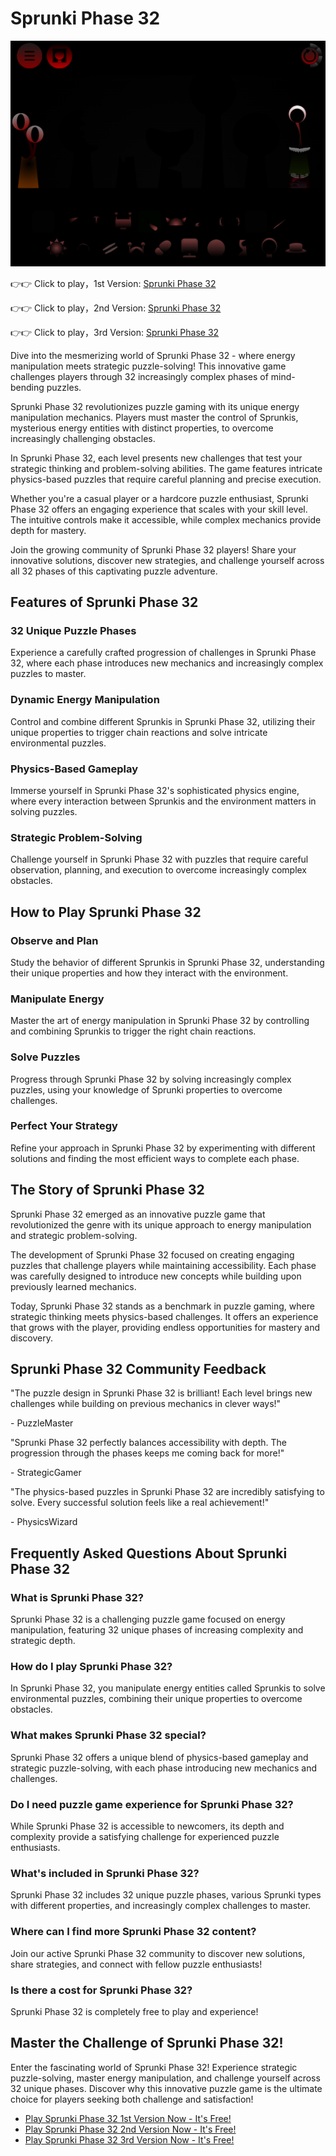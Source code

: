 # Sprunki Phase 32

![Sprunki Phase 32](https://raw.githubusercontent.com/sprunkiscrunkly/sprunki-phase-32/refs/heads/main/sprunki-phase-32.png "Sprunki Phase 32")

👉👉 Click to play，1st Version: [Sprunki Phase 32](https://sprunksters.com/sprunki-phase-32/ "Sprunki Phase 32")

👉👉 Click to play，2nd Version: [Sprunki Phase 32](https://sprunkiscrunkly.com/sprunki-phase-32/ "Sprunki Phase 32")

👉👉 Click to play，3rd Version: [Sprunki Phase 32](https://sprunkipyramixed.com/sprunki-phase-32/ "Sprunki Phase 32")

Dive into the mesmerizing world of Sprunki Phase 32 - where energy manipulation meets strategic puzzle-solving! This innovative game challenges players through 32 increasingly complex phases of mind-bending puzzles.

Sprunki Phase 32 revolutionizes puzzle gaming with its unique energy manipulation mechanics. Players must master the control of Sprunkis, mysterious energy entities with distinct properties, to overcome increasingly challenging obstacles.

In Sprunki Phase 32, each level presents new challenges that test your strategic thinking and problem-solving abilities. The game features intricate physics-based puzzles that require careful planning and precise execution.

Whether you're a casual player or a hardcore puzzle enthusiast, Sprunki Phase 32 offers an engaging experience that scales with your skill level. The intuitive controls make it accessible, while complex mechanics provide depth for mastery.

Join the growing community of Sprunki Phase 32 players! Share your innovative solutions, discover new strategies, and challenge yourself across all 32 phases of this captivating puzzle adventure.

## Features of Sprunki Phase 32

### 32 Unique Puzzle Phases

Experience a carefully crafted progression of challenges in Sprunki Phase 32, where each phase introduces new mechanics and increasingly complex puzzles to master.

### Dynamic Energy Manipulation

Control and combine different Sprunkis in Sprunki Phase 32, utilizing their unique properties to trigger chain reactions and solve intricate environmental puzzles.

### Physics-Based Gameplay

Immerse yourself in Sprunki Phase 32's sophisticated physics engine, where every interaction between Sprunkis and the environment matters in solving puzzles.

### Strategic Problem-Solving

Challenge yourself in Sprunki Phase 32 with puzzles that require careful observation, planning, and execution to overcome increasingly complex obstacles.

## How to Play Sprunki Phase 32

### Observe and Plan

Study the behavior of different Sprunkis in Sprunki Phase 32, understanding their unique properties and how they interact with the environment.

### Manipulate Energy

Master the art of energy manipulation in Sprunki Phase 32 by controlling and combining Sprunkis to trigger the right chain reactions.

### Solve Puzzles

Progress through Sprunki Phase 32 by solving increasingly complex puzzles, using your knowledge of Sprunki properties to overcome challenges.

### Perfect Your Strategy

Refine your approach in Sprunki Phase 32 by experimenting with different solutions and finding the most efficient ways to complete each phase.

## The Story of Sprunki Phase 32

Sprunki Phase 32 emerged as an innovative puzzle game that revolutionized the genre with its unique approach to energy manipulation and strategic problem-solving.

The development of Sprunki Phase 32 focused on creating engaging puzzles that challenge players while maintaining accessibility. Each phase was carefully designed to introduce new concepts while building upon previously learned mechanics.

Today, Sprunki Phase 32 stands as a benchmark in puzzle gaming, where strategic thinking meets physics-based challenges. It offers an experience that grows with the player, providing endless opportunities for mastery and discovery.

## Sprunki Phase 32 Community Feedback

"The puzzle design in Sprunki Phase 32 is brilliant! Each level brings new challenges while building on previous mechanics in clever ways!"

\- PuzzleMaster

"Sprunki Phase 32 perfectly balances accessibility with depth. The progression through the phases keeps me coming back for more!"

\- StrategicGamer

"The physics-based puzzles in Sprunki Phase 32 are incredibly satisfying to solve. Every successful solution feels like a real achievement!"

\- PhysicsWizard

## Frequently Asked Questions About Sprunki Phase 32

### What is Sprunki Phase 32?

Sprunki Phase 32 is a challenging puzzle game focused on energy manipulation, featuring 32 unique phases of increasing complexity and strategic depth.

### How do I play Sprunki Phase 32?

In Sprunki Phase 32, you manipulate energy entities called Sprunkis to solve environmental puzzles, combining their unique properties to overcome obstacles.

### What makes Sprunki Phase 32 special?

Sprunki Phase 32 offers a unique blend of physics-based gameplay and strategic puzzle-solving, with each phase introducing new mechanics and challenges.

### Do I need puzzle game experience for Sprunki Phase 32?

While Sprunki Phase 32 is accessible to newcomers, its depth and complexity provide a satisfying challenge for experienced puzzle enthusiasts.

### What's included in Sprunki Phase 32?

Sprunki Phase 32 includes 32 unique puzzle phases, various Sprunki types with different properties, and increasingly complex challenges to master.

### Where can I find more Sprunki Phase 32 content?

Join our active Sprunki Phase 32 community to discover new solutions, share strategies, and connect with fellow puzzle enthusiasts!

### Is there a cost for Sprunki Phase 32?

Sprunki Phase 32 is completely free to play and experience!

## Master the Challenge of Sprunki Phase 32!

Enter the fascinating world of Sprunki Phase 32! Experience strategic puzzle-solving, master energy manipulation, and challenge yourself across 32 unique phases. Discover why this innovative puzzle game is the ultimate choice for players seeking both challenge and satisfaction!

- [Play Sprunki Phase 32 1st Version Now - It's Free!](https://sprunksters.com/sprunki-phase-32/)
- [Play Sprunki Phase 32 2nd Version Now - It's Free!](https://sprunkiscrunkly.com/sprunki-phase-32/)
- [Play Sprunki Phase 32 3rd Version Now - It's Free!](https://sprunkipyramixed.com/sprunki-phase-32/)
